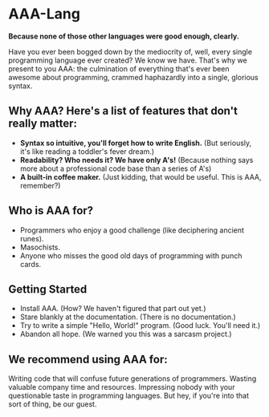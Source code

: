 # AAA-Lang

**Because none of those other languages were good enough, clearly.**

Have you ever been bogged down by the mediocrity of, well, every single programming language ever created? We know we have. That's why we present to you AAA: the culmination of everything that's ever been awesome about programming, crammed haphazardly into a single, glorious syntax.

## Why AAA? Here's a list of features that don't really matter:

- **Syntax so intuitive, you'll forget how to write English.** (But seriously, it's like reading a toddler's fever dream.)
- **Readability? Who needs it? We have only A's!** (Because nothing says more about a professional code base than a series of A's)
- **A built-in coffee maker.** (Just kidding, that would be useful. This is AAA, remember?)

## Who is AAA for?

- Programmers who enjoy a good challenge (like deciphering ancient runes).
- Masochists.
- Anyone who misses the good old days of programming with punch cards.

## Getting Started

- Install AAA. (How? We haven't figured that part out yet.)
- Stare blankly at the documentation. (There is no documentation.)
- Try to write a simple "Hello, World!" program. (Good luck. You'll need it.)
- Abandon all hope. (We warned you this was a sarcasm project.)

## We recommend using AAA for:

Writing code that will confuse future generations of programmers.
Wasting valuable company time and resources.
Impressing nobody with your questionable taste in programming languages.
But hey, if you're into that sort of thing, be our guest.
